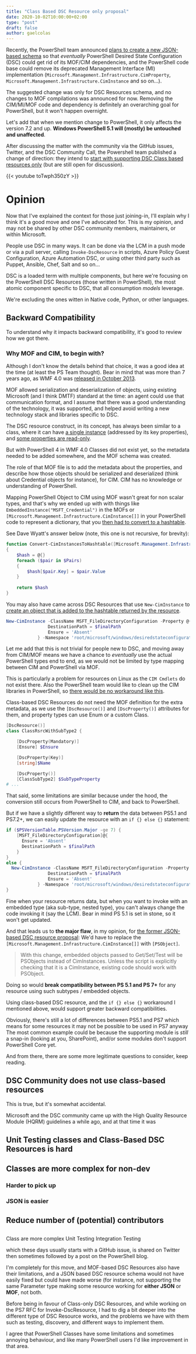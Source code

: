 ```yaml
---
title: "Class Based DSC Resource only proposal"
date: 2020-10-02T10:00:00+02:00
type: "post"
draft: false
author: gaelcolas
---
```


Recently, the PowerShell team announced [plans to create a new JSON-based schema](https://github.com/PowerShell/PowerShell/issues/13359) so that _eventually_ PowerShell Desired State Configuration (DSC) could get rid of its MOF/CIM dependencies, and the PowerShell code base could remove its deprecated Management Interface (MI) implementation (`Microsoft.Management.Infrastructure.CimProperty`, `Microsoft.Management.Infrastructure.CimInstance` and so on...).

The suggested change was only for DSC Resources schema, and no changes to MOF compilations was announced for now. Removing the CIM/MI/MOF code and dependency is definitely an overarching goal for PowerShell, but it won't happen overnight.

Let's add that when we mention change to PowerShell, it only affects the version 7.2 and up. **Windows PowerShell 5.1 will (mostly) be untouched and unaffected**.

After discussing the matter with the community via the GitHub issues, Twitter, and the DSC Community Call, the Powershell team published a change of direction: they intend to [start with supporting DSC Class based resources only](https://github.com/PowerShell/PowerShell/issues/13731) (but are still open for discussion).

{{< youtube toTwph350zY >}}

# Opinion

Now that I've explained the context for those just joining-in, I'll explain why I think it's a good move and one I've advocated for.
This is my opinion, and may not be shared by other DSC community members, maintainers, or within Microsoft.

People use DSC in many ways. It can be done via the LCM in a push mode or via a pull server, calling `Invoke-DscResource` in scripts, Azure Policy Guest Configuration, Azure Automation DSC, or using other third party such as Puppet, Ansible, Chef, Salt and so on...

DSC is a loaded term with multiple components, but here we're focusing on the PowerShell DSC Resources (those written in PowerShell), the most atomic component specific to DSC, that all consumption _models_ leverage.

We're excluding the ones witten in Native code, Python, or other languages.

## Backward Compatibility

To understand why it impacts backward compatibility, it's good to review how we got there.

### Why MOF and CIM, to begin with?

Although I don't know the details behind that choice, it was a good idea at the time (at least the PS Team thought).
Bear in mind that was more than 7 years ago, as WMF 4.0 was [released in October 2013](https://devblogs.microsoft.com/powershell/windows-management-framework-4-0-is-now-available/).

MOF allowed serialization and deserialization of objects, using existing Microsoft (and I think DMTF) standard at the time: an agent could use that communication format, and I assume that there was a good understanding of the technology, it was supported, and helped avoid writing a new technology stack and libraries specific to DSC.

The DSC resource construct, in its concept, has always been similar to a class, where it can have [a single instance](https://docs.microsoft.com/en-us/powershell/scripting/dsc/resources/singleinstance?view=powershell-7) (addressed by its key properties), and [some properties are read-only](https://docs.microsoft.com/en-us/powershell/scripting/dsc/resources/authoringresourceclass?view=powershell-7#declare-properties).

But with PowerShell 4 in WMF 4.0 Classes did not exist yet, so the metadata needed to be added somewhere, and the MOF schema was created.

The role of that MOF file is to add the metadata about the properties, and describe how those objects should be serialized and deserialized (think about Credential objects for instance), for CIM. CIM has no knowledge or understanding of PowerShell.

Mapping PowerShell Object to CIM using MOF wasn't great for non scalar types, and that's why we ended up with with things like `EmbeddedInstance("MSFT_Credential")` in the MOFs or `[Microsoft.Management.Infrastructure.CimInstance[]]` in your PowerShell code to represent a dictionary, that you [then had to convert to a hashtable](https://powershell.org/forums/topic/hashtable-as-parameter-for-custom-dsc-resource/).

See Dave Wyatt's answer below (note, this one is not recursive, for brevity):

```PowerShell
function Convert-CimInstancesToHashtable([Microsoft.Management.Infrastructure.CimInstance[]] $Pairs)
{
    $hash = @{}
    foreach ($pair in $Pairs)
    {
        $hash[$pair.Key] = $pair.Value
    }
 
    return $hash
}
```

You may also have came across DSC Resources that use `New-CimInstance` to [create an object that is added to the hashtable returned by the resource](https://github.com/dsccommunity/xHyper-V/blob/aff660f3a76edb6f60e243e7a8bc450b56340cc0/source/DSCResources/MSFT_xVhdFileDirectory/MSFT_xVhdFileDirectory.psm1#L78-L81).


```PowerShell
New-CimInstance -ClassName MSFT_FileDirectoryConfiguration -Property @{
                DestinationPath = $finalPath
                Ensure = 'Absent'
            } -Namespace 'root/microsoft/windows/desiredstateconfiguration' -ClientOnly
```

Let me add that this is not trivial for people new to DSC, and moving away from CIM/MOF means we have a chance to _eventually_ use the actual PowerShell types end to end, as we would not be limited by type mapping between CIM and PowerShell via MOF.

This is particularly a problem for resources on Linux as the `CIM Cmdlets` do not exist there. Also the PowerShell team would like to clean up the CIM libraries in PowerShell, so [there would be no workaround like this](https://github.com/dsccommunity/DscResource.Common/blob/master/source/Public/ConvertTo-CimInstance.ps1#L26).

Class-based DSC Resources do not need the MOF definition for the extra metadata, as we use the `[DscResource()]` and `[DscProperty()]` attributes for them, and property types can use Enum or a custom Class.

```PowerShell
[DscResource()]
class ClassRsrcWithSubType2 {

    [DscProperty(Mandatory)]
    [Ensure] $Ensure

    [DscProperty(Key)]
    [string]$Name

    [DscProperty()]
    [ClassSubType2] $SubTypeProperty
# ...
```

That said, some limitations are similar because under the hood, the conversion still occurs from PowerShell to CIM, and back to PowerShell.

But if we have a slightly different way to **return** the data between PS5.1 and PS7.2+, we can easily update the resource with an `if {} else {}` statement:

```PowerShell
if ($PSVersionTable.PSVersion.Major -ge 7) {
    [MSFT_FileDirectoryConfiguration]@{
      Ensure = 'Absent'
      DestinationPath = $finalPath
    }
}
else {
  New-CimInstance -ClassName MSFT_FileDirectoryConfiguration -Property @{
                DestinationPath = $finalPath
                Ensure = 'Absent'
            } -Namespace 'root/microsoft/windows/desiredstateconfiguration' -ClientOnly
}
```

Fine when your resource returns data, but when you want to invoke with an embedded type (aka sub-type, nested type), you can't always change the code invoking it (say the LCM). Bear in mind PS 5.1 is set in stone, so it won't get updated.

And that leads us to **the major flaw**, in my opinion, for [the former JSON-based DSC resource proposal](https://github.com/PowerShell/PowerShell/issues/13359): We'd have to replace the `[Microsoft.Management.Infrastructure.CimInstance[]]` with `[PSObject]`.

> With this change, embedded objects passed to Get/Set/Test will be PSObjects instead of CimInstances. Unless the script is explicitly checking that it is a CimInstance, existing code should work with PSObject.

Doing so would **break compatibility between PS 5.1 and PS 7+** for any resource using such subtypes / embedded objects.

Using class-based DSC resource, and the `if {} else {}` workaround I mentioned above, would support greater backward compatibilities.  

Obviously, there's still a lot of differences between PS5.1 and PS7 which means for some resources it may not be possible to be used in PS7 anyway  
The most common example could be because the supporting module is _still_ a snap-in (looking at you, SharePoint), and/or some modules don't support PowerShell Core yet.

And from there, there are some more legitimate questions to consider, keep reading.

## DSC Community does not use class-based resources

This is true, but it's somewhat accidental.

Microsoft and the DSC community came up with the High Quality Resource Module (HQRM) guidelines a while ago, and at that time it was 

## Unit Testing classes and Class-Based DSC Resources is hard

## Classes are more complex for non-dev

### Harder to pick up

### JSON is easier

## Reduce number of (potential) contributors



## 


Class are more complex
Unit Testing
Integration Testing




 which these days usually starts with a GitHub issue, is shared on Twitter then sometimes followed by a post on the PowerShell blog.

I'm completely for this move, and MOF-based DSC Resources also have their limitations, and a JSON based DSC resource schema would not have easily fixed but could have made worse (for instance, not supporting the same Parameter type making some resource working for **either** **JSON** or **MOF**, not both.

Before being in favour of Class-only DSC Resources, and while working on the PS7 RFC for Invoke-DscResource, I had to dig a bit deeper into the different type of DSC Resource works, and the problems we have with them such as testing, discovery, and different ways to implement them.

I agree that PowerShell Classes have some limitations and sometimes annoying behaviour, and like many PowerShell users I'd like improvement in that area.